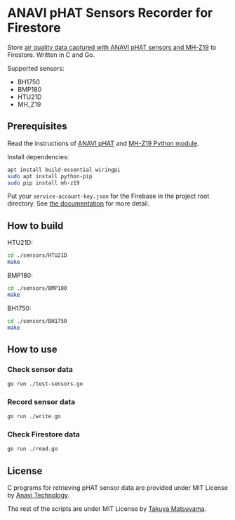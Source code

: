 # ANAVI pHAT Sensors Recorder for Firestore

Store [air quality data captured with ANAVI pHAT sensors and MH-Z19](https://www.crowdsupply.com/anavi-technology/infrared-phat) to Firestore.
Written in C and Go.

Supported sensors:

- BH1750
- BMP180
- HTU21D
- MH_Z19

## Prerequisites

Read the instructions of [ANAVI pHAT](https://github.com/AnaviTechnology/anavi-examples) and [MH-Z19 Python module](https://pypi.org/project/mh-z19/).

Install dependencies:

```sh
apt install build-essential wiringpi
sudo apt install python-pip
sudo pip install mh-z19
```

Put your `service-account-key.json` for the Firebase in the project root directory.
See [the documentation](https://cloud.google.com/iam/docs/creating-managing-service-account-keys) for more detail.

## How to build

HTU21D:

```sh
cd ./sensors/HTU21D
make
```

BMP180:

```sh
cd ./sensors/BMP180
make
```

BH1750:

```sh
cd ./sensors/BH1750
make
```

## How to use

### Check sensor data

```sh
go run ./test-sensors.go
```

### Record sensor data

```sh
go run ./write.go
```

### Check Firestore data

```sh
go run ./read.go
```

## License

C programs for retrieving pHAT sensor data are provided under MIT License by [Anavi Technology](https://github.com/AnaviTechnology/anavi-examples).

The rest of the scripts are under MIT License by [Takuya Matsuyama](https://twitter.com/inkdrop_app).

